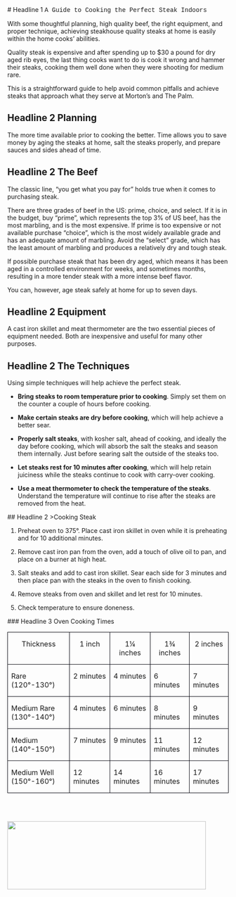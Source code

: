 ﻿<HTML>
# Headline 1 <span style="font-family:Courier">A Guide to Cooking the Perfect Steak Indoors</span> 

With some thoughtful planning, high
quality beef, the right equipment, and proper technique, achieving
steakhouse quality steaks at home is easily within the home cooks’
abilities.

Quality steak is expensive and after
spending up to $30 a pound for dry aged rib eyes, the last thing
cooks want to do is cook it wrong and hammer their steaks, cooking
them well done when they were shooting for medium rare.

This is a straightforward guide to
help avoid common pitfalls and achieve steaks that approach what they
serve at Morton’s and The Palm.

## Headline 2 Planning 

The more time available prior to
cooking the better. Time allows you to save money by aging the steaks
at home, salt the steaks properly, and prepare sauces and sides ahead
of time.

## Headline 2 The Beef 

The classic line, “you get what
you pay for” holds true when it comes to purchasing steak. 

There are three grades of beef in
the US: prime, choice, and select. If it is in the budget, buy
“prime”, which represents the top 3% of US beef, has the most
marbling, and is the most expensive. If prime is too expensive or not
available purchase “choice”, which is the most widely available
grade and has an adequate amount of marbling. Avoid the “select”
grade, which has the least amount of marbling and produces a
relatively dry and tough steak.

If possible purchase steak that has
been dry aged, which means it has been aged in a controlled
environment for weeks, and sometimes months, resulting in a more
tender steak with a more intense beef flavor.

You can, however, age steak safely
at home for up to seven days. 

## Headline 2 Equipment 
A cast iron skillet and meat
thermometer are the two essential pieces of equipment needed. Both
are inexpensive and useful for many other purposes.

## Headline 2 The Techniques 

Using simple techniques will help
achieve the perfect steak.
<UL>
	<LI><P><B>Bring steaks to room
	temperature prior to cooking</B>. Simply set them on the counter a
	couple of hours before cooking.</P>
	<LI><P><B>Make certain steaks are dry
	before cooking</B>, which will help achieve a better sear.</P>
	<LI><P><B>Properly salt steaks</B>,
	with kosher salt, ahead of cooking, and ideally the day before
	cooking, which will absorb the salt the steaks and season them
	internally. Just before searing salt the outside of the steaks too.</P>
	<LI><P><B>Let steaks rest for 10
	minutes after cooking</B>, which will help retain juiciness while
	the steaks continue to cook with carry-over cooking.</P>
	<LI><P><B>Use a meat thermometer to
	check the temperature of the steaks</B>. Understand the temperature
	will continue to rise after the steaks are removed from the heat.</P>
</UL>
## Headline 2 >Cooking Steak</H2> 
<OL>
	<LI><P>Preheat oven to 375°. Place
	cast iron skillet in oven while it is preheating and for 10
	additional minutes.</P>
	<LI><P>Remove cast iron pan from the
	oven, add a touch of olive oil to pan, and place on a burner at high
	heat.</P>
	<LI><P>Salt steaks and add to cast
	iron skillet. Sear each side for 3 minutes and then place pan with
	the steaks in the oven to finish cooking.</P>
	<LI><P>Remove steaks from oven and
	skillet and let rest for 10 minutes.</P>
	<LI><P>Check temperature to ensure
	doneness.</P>
</OL>
### Headline 3 Oven Cooking Times
<TABLE WIDTH=623 CELLPADDING=7 CELLSPACING=0>
	<COL WIDTH=165>
	<COL WIDTH=100>
	<COL WIDTH=100>
	<COL WIDTH=94>
	<COL WIDTH=93>
	<TR VALIGN=TOP>
		<TD WIDTH=165 STYLE="border: 1px solid #00000a; padding-top: 0in; padding-bottom: 0in; padding-left: 0.08in; padding-right: 0.08in">
			<P ALIGN=CENTER>Thickness</P>
		</TD>
		<TD WIDTH=100 STYLE="border: 1px solid #00000a; padding-top: 0in; padding-bottom: 0in; padding-left: 0.08in; padding-right: 0.08in">
			<P ALIGN=CENTER>1 inch</P>
		</TD>
		<TD WIDTH=100 STYLE="border: 1px solid #00000a; padding-top: 0in; padding-bottom: 0in; padding-left: 0.08in; padding-right: 0.08in">
			<P ALIGN=CENTER>1¼ inches</P>
		</TD>
		<TD WIDTH=94 STYLE="border: 1px solid #00000a; padding-top: 0in; padding-bottom: 0in; padding-left: 0.08in; padding-right: 0.08in">
			<P ALIGN=CENTER>1¾ inches</P>
		</TD>
		<TD WIDTH=93 STYLE="border: 1px solid #00000a; padding-top: 0in; padding-bottom: 0in; padding-left: 0.08in; padding-right: 0.08in">
			<P ALIGN=CENTER>2 inches</P>
		</TD>
	</TR>
	<TR VALIGN=TOP>
		<TD WIDTH=165 STYLE="border: 1px solid #00000a; padding-top: 0in; padding-bottom: 0in; padding-left: 0.08in; padding-right: 0.08in">
			<P>Rare (120°-130°)</P>
		</TD>
		<TD WIDTH=100 STYLE="border: 1px solid #00000a; padding-top: 0in; padding-bottom: 0in; padding-left: 0.08in; padding-right: 0.08in">
			<P>2 minutes</P>
		</TD>
		<TD WIDTH=100 STYLE="border: 1px solid #00000a; padding-top: 0in; padding-bottom: 0in; padding-left: 0.08in; padding-right: 0.08in">
			<P>4 minutes</P>
		</TD>
		<TD WIDTH=94 STYLE="border: 1px solid #00000a; padding-top: 0in; padding-bottom: 0in; padding-left: 0.08in; padding-right: 0.08in">
			<P>6 minutes</P>
		</TD>
		<TD WIDTH=93 STYLE="border: 1px solid #00000a; padding-top: 0in; padding-bottom: 0in; padding-left: 0.08in; padding-right: 0.08in">
			<P>7 minutes</P>
		</TD>
	</TR>
	<TR VALIGN=TOP>
		<TD WIDTH=165 STYLE="border: 1px solid #00000a; padding-top: 0in; padding-bottom: 0in; padding-left: 0.08in; padding-right: 0.08in">
			<P>Medium Rare (130°-140°)</P>
		</TD>
		<TD WIDTH=100 STYLE="border: 1px solid #00000a; padding-top: 0in; padding-bottom: 0in; padding-left: 0.08in; padding-right: 0.08in">
			<P>4 minutes</P>
		</TD>
		<TD WIDTH=100 STYLE="border: 1px solid #00000a; padding-top: 0in; padding-bottom: 0in; padding-left: 0.08in; padding-right: 0.08in">
			<P>6 minutes</P>
		</TD>
		<TD WIDTH=94 STYLE="border: 1px solid #00000a; padding-top: 0in; padding-bottom: 0in; padding-left: 0.08in; padding-right: 0.08in">
			<P>8 minutes</P>
		</TD>
		<TD WIDTH=93 STYLE="border: 1px solid #00000a; padding-top: 0in; padding-bottom: 0in; padding-left: 0.08in; padding-right: 0.08in">
			<P>9 minutes</P>
		</TD>
	</TR>
	<TR VALIGN=TOP>
		<TD WIDTH=165 STYLE="border: 1px solid #00000a; padding-top: 0in; padding-bottom: 0in; padding-left: 0.08in; padding-right: 0.08in">
			<P>Medium (140°-150°)</P>
		</TD>
		<TD WIDTH=100 STYLE="border: 1px solid #00000a; padding-top: 0in; padding-bottom: 0in; padding-left: 0.08in; padding-right: 0.08in">
			<P>7 minutes</P>
		</TD>
		<TD WIDTH=100 STYLE="border: 1px solid #00000a; padding-top: 0in; padding-bottom: 0in; padding-left: 0.08in; padding-right: 0.08in">
			<P>9 minutes</P>
		</TD>
		<TD WIDTH=94 STYLE="border: 1px solid #00000a; padding-top: 0in; padding-bottom: 0in; padding-left: 0.08in; padding-right: 0.08in">
			<P>11 minutes</P>
		</TD>
		<TD WIDTH=93 STYLE="border: 1px solid #00000a; padding-top: 0in; padding-bottom: 0in; padding-left: 0.08in; padding-right: 0.08in">
			<P>12 minutes</P>
		</TD>
	</TR>
	<TR VALIGN=TOP>
		<TD WIDTH=165 STYLE="border: 1px solid #00000a; padding-top: 0in; padding-bottom: 0in; padding-left: 0.08in; padding-right: 0.08in">
			<P>Medium Well (150°-160°)</P>
		</TD>
		<TD WIDTH=100 STYLE="border: 1px solid #00000a; padding-top: 0in; padding-bottom: 0in; padding-left: 0.08in; padding-right: 0.08in">
			<P>12 minutes</P>
		</TD>
		<TD WIDTH=100 STYLE="border: 1px solid #00000a; padding-top: 0in; padding-bottom: 0in; padding-left: 0.08in; padding-right: 0.08in">
			<P>14 minutes</P>
		</TD>
		<TD WIDTH=94 STYLE="border: 1px solid #00000a; padding-top: 0in; padding-bottom: 0in; padding-left: 0.08in; padding-right: 0.08in">
			<P>16 minutes</P>
		</TD>
		<TD WIDTH=93 STYLE="border: 1px solid #00000a; padding-top: 0in; padding-bottom: 0in; padding-left: 0.08in; padding-right: 0.08in">
			<P>17 minutes</P>
		</TD>
	</TR>
</TABLE>
<P STYLE="margin-bottom: 0.11in"><BR><BR>
</P>
<P STYLE="margin-bottom: 0.11in"><IMG SRC="8232f8e5c78dba96bc0674d1c30518fe_html_ed1f61fe.png" NAME="Picture 1" ALIGN=BOTTOM WIDTH=452 HEIGHT=155 BORDER=0></P>
</BODY>
</HTML>